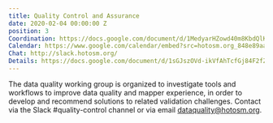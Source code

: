 ```yaml
---
title: Quality Control and Assurance
date: 2020-02-04 00:00:00 Z
position: 3
Coordination: https://docs.google.com/document/d/1MedyarHZowd40m8KbdQlKOoHa66gg-1I-5eVvFFRlNA/edit?usp=sharing
Calendar: https://www.google.com/calendar/embed?src=hotosm.org_848e89aaiab04ag94d23rqn558%40group.calendar.google.com
Chat: http://slack.hotosm.org/
Details: https://docs.google.com/document/d/1sGJszOVd-ikVfAhTcfGj84F2fZRg-DlV55GDfYnYWl0/edit?usp=sharing
---
```


The data quality working group is organized to investigate tools and workflows to improve data quality and mapper experience, in order to develop and recommend solutions to related validation challenges. Contact via the Slack #quality-control channel or via email [dataquality@hotosm.org](mailto:dataquality@hotosm.org).
